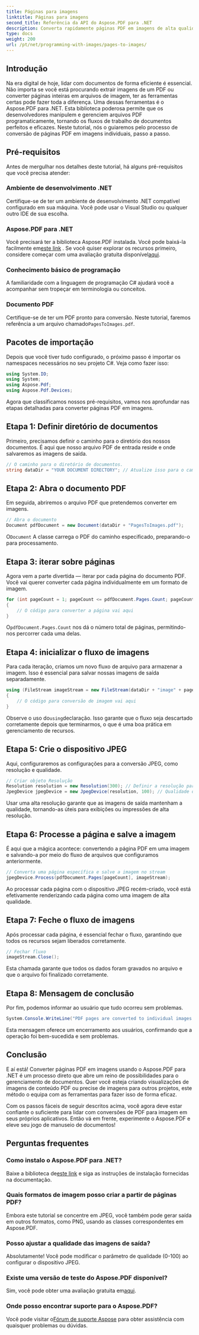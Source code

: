 ```yaml
---
title: Páginas para imagens
linktitle: Páginas para imagens
second_title: Referência da API do Aspose.PDF para .NET
description: Converta rapidamente páginas PDF em imagens de alta qualidade usando o Aspose.PDF para .NET com este guia passo a passo abrangente.
type: docs
weight: 200
url: /pt/net/programming-with-images/pages-to-images/
---
```

## Introdução

Na era digital de hoje, lidar com documentos de forma eficiente é essencial. Não importa se você está procurando extrair imagens de um PDF ou converter páginas inteiras em arquivos de imagem, ter as ferramentas certas pode fazer toda a diferença. Uma dessas ferramentas é o Aspose.PDF para .NET. Esta biblioteca poderosa permite que os desenvolvedores manipulem e gerenciem arquivos PDF programaticamente, tornando os fluxos de trabalho de documentos perfeitos e eficazes. Neste tutorial, nós o guiaremos pelo processo de conversão de páginas PDF em imagens individuais, passo a passo.

## Pré-requisitos

Antes de mergulhar nos detalhes deste tutorial, há alguns pré-requisitos que você precisa atender:

### Ambiente de desenvolvimento .NET

Certifique-se de ter um ambiente de desenvolvimento .NET compatível configurado em sua máquina. Você pode usar o Visual Studio ou qualquer outro IDE de sua escolha.

### Aspose.PDF para .NET

 Você precisará ter a biblioteca Aspose.PDF instalada. Você pode baixá-la facilmente em[este link](https://releases.aspose.com/pdf/net/) . Se você quiser explorar os recursos primeiro, considere começar com uma avaliação gratuita disponível[aqui](https://releases.aspose.com/).

### Conhecimento básico de programação

A familiaridade com a linguagem de programação C# ajudará você a acompanhar sem tropeçar em terminologia ou conceitos.

### Documento PDF

 Certifique-se de ter um PDF pronto para conversão. Neste tutorial, faremos referência a um arquivo chamado`PagesToImages.pdf`.

## Pacotes de importação

Depois que você tiver tudo configurado, o próximo passo é importar os namespaces necessários no seu projeto C#. Veja como fazer isso:

```csharp
using System.IO;
using System;
using Aspose.Pdf;
using Aspose.Pdf.Devices;
```

Agora que classificamos nossos pré-requisitos, vamos nos aprofundar nas etapas detalhadas para converter páginas PDF em imagens.

## Etapa 1: Definir diretório de documentos

Primeiro, precisamos definir o caminho para o diretório dos nossos documentos. É aqui que nosso arquivo PDF de entrada reside e onde salvaremos as imagens de saída.

```csharp
// O caminho para o diretório de documentos.
string dataDir = "YOUR DOCUMENT DIRECTORY"; // Atualize isso para o caminho do seu documento
```

## Etapa 2: Abra o documento PDF

Em seguida, abriremos o arquivo PDF que pretendemos converter em imagens.

```csharp
// Abra o documento
Document pdfDocument = new Document(dataDir + "PagesToImages.pdf");
```

 O`Document` A classe carrega o PDF do caminho especificado, preparando-o para processamento.

## Etapa 3: iterar sobre páginas

Agora vem a parte divertida — iterar por cada página do documento PDF. Você vai querer converter cada página individualmente em um formato de imagem.

```csharp
for (int pageCount = 1; pageCount <= pdfDocument.Pages.Count; pageCount++)
{
    // O código para converter a página vai aqui
}
```

 O`pdfDocument.Pages.Count` nos dá o número total de páginas, permitindo-nos percorrer cada uma delas.

## Etapa 4: inicializar o fluxo de imagens

Para cada iteração, criamos um novo fluxo de arquivo para armazenar a imagem. Isso é essencial para salvar nossas imagens de saída separadamente.

```csharp
using (FileStream imageStream = new FileStream(dataDir + "image" + pageCount + "_out" + ".jpg", FileMode.Create))
{
    // O código para conversão de imagem vai aqui
}
```

 Observe o uso do`using`declaração. Isso garante que o fluxo seja descartado corretamente depois que terminarmos, o que é uma boa prática em gerenciamento de recursos.

## Etapa 5: Crie o dispositivo JPEG

Aqui, configuraremos as configurações para a conversão JPEG, como resolução e qualidade.

```csharp
// Criar objeto Resolução
Resolution resolution = new Resolution(300); // Definir a resolução para 300 DPI
JpegDevice jpegDevice = new JpegDevice(resolution, 100); // Qualidade definida para 100
```

Usar uma alta resolução garante que as imagens de saída mantenham a qualidade, tornando-as úteis para exibições ou impressões de alta resolução.

## Etapa 6: Processe a página e salve a imagem

É aqui que a mágica acontece: convertendo a página PDF em uma imagem e salvando-a por meio do fluxo de arquivos que configuramos anteriormente.

```csharp
// Converta uma página específica e salve a imagem no stream
jpegDevice.Process(pdfDocument.Pages[pageCount], imageStream);
```

Ao processar cada página com o dispositivo JPEG recém-criado, você está efetivamente renderizando cada página como uma imagem de alta qualidade.

## Etapa 7: Feche o fluxo de imagens

Após processar cada página, é essencial fechar o fluxo, garantindo que todos os recursos sejam liberados corretamente.

```csharp
// Fechar fluxo
imageStream.Close();
```

Esta chamada garante que todos os dados foram gravados no arquivo e que o arquivo foi finalizado corretamente.

## Etapa 8: Mensagem de conclusão

Por fim, podemos informar ao usuário que tudo ocorreu sem problemas.

```csharp
System.Console.WriteLine("PDF pages are converted to individual images successfully!");
```

Esta mensagem oferece um encerramento aos usuários, confirmando que a operação foi bem-sucedida e sem problemas.

## Conclusão

E aí está! Converter páginas PDF em imagens usando o Aspose.PDF para .NET é um processo direto que abre um reino de possibilidades para o gerenciamento de documentos. Quer você esteja criando visualizações de imagens de conteúdo PDF ou precise de imagens para outros projetos, este método o equipa com as ferramentas para fazer isso de forma eficaz.

Com os passos fáceis de seguir descritos acima, você agora deve estar confiante o suficiente para lidar com conversões de PDF para imagem em seus próprios aplicativos. Então vá em frente, experimente o Aspose.PDF e eleve seu jogo de manuseio de documentos!

## Perguntas frequentes

### Como instalo o Aspose.PDF para .NET?
 Baixe a biblioteca de[este link](https://releases.aspose.com/pdf/net/) e siga as instruções de instalação fornecidas na documentação.

### Quais formatos de imagem posso criar a partir de páginas PDF?
Embora este tutorial se concentre em JPEG, você também pode gerar saída em outros formatos, como PNG, usando as classes correspondentes em Aspose.PDF.

### Posso ajustar a qualidade das imagens de saída?
Absolutamente! Você pode modificar o parâmetro de qualidade (0-100) ao configurar o dispositivo JPEG.

### Existe uma versão de teste do Aspose.PDF disponível?
 Sim, você pode obter uma avaliação gratuita em[aqui](https://releases.aspose.com/).

### Onde posso encontrar suporte para o Aspose.PDF?
 Você pode visitar o[Fórum de suporte Aspose](https://forum.aspose.com/c/pdf/10) para obter assistência com quaisquer problemas ou dúvidas.
